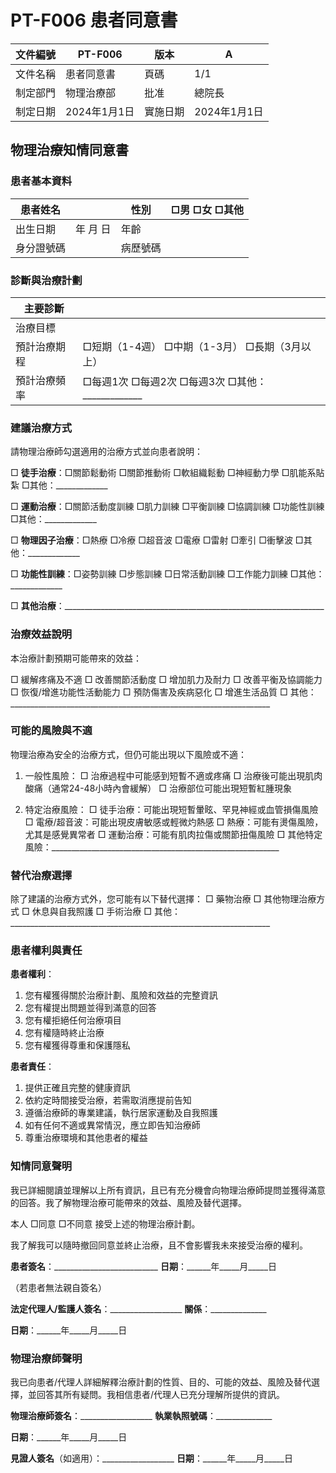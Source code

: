 # PT-F006 患者同意書

| 文件編號 | PT-F006 | 版本 | A |
|---------|---------|------|---|
| 文件名稱 | 患者同意書 | 頁碼 | 1/1 |
| 制定部門 | 物理治療部 | 批准 | 總院長 |
| 制定日期 | 2024年1月1日 | 實施日期 | 2024年1月1日 |

## 物理治療知情同意書

### 患者基本資料

| 患者姓名 | | 性別 | □男 □女 □其他 |
|---------|--|------|---------------|
| 出生日期 | 年   月   日 | 年齡 | |
| 身分證號碼 | | 病歷號碼 | |

### 診斷與治療計劃

| 主要診斷 | |
|---------|--|
| 治療目標 | |
| 預計治療期程 | □短期（1-4週） □中期（1-3月） □長期（3月以上） |
| 預計治療頻率 | □每週1次 □每週2次 □每週3次 □其他：_____________ |

### 建議治療方式

請物理治療師勾選適用的治療方式並向患者說明：

□ **徒手治療**：□關節鬆動術 □關節推動術 □軟組織鬆動 □神經動力學 □肌能系貼紮 □其他：_____________

□ **運動治療**：□關節活動度訓練 □肌力訓練 □平衡訓練 □協調訓練 □功能性訓練 □其他：_____________

□ **物理因子治療**：□熱療 □冷療 □超音波 □電療 □雷射 □牽引 □衝擊波 □其他：_____________

□ **功能性訓練**：□姿勢訓練 □步態訓練 □日常活動訓練 □工作能力訓練 □其他：_____________

□ **其他治療**：_________________________________________________________________

### 治療效益說明

本治療計劃預期可能帶來的效益：

□ 緩解疼痛及不適
□ 改善關節活動度
□ 增加肌力及耐力
□ 改善平衡及協調能力
□ 恢復/增進功能性活動能力
□ 預防傷害及疾病惡化
□ 增進生活品質
□ 其他：_________________________________________________________________

### 可能的風險與不適

物理治療為安全的治療方式，但仍可能出現以下風險或不適：

1. 一般性風險：
   □ 治療過程中可能感到短暫不適或疼痛
   □ 治療後可能出現肌肉酸痛（通常24-48小時內會緩解）
   □ 治療部位可能出現短暫紅腫現象

2. 特定治療風險：
   □ 徒手治療：可能出現短暫暈眩、罕見神經或血管損傷風險
   □ 電療/超音波：可能出現皮膚敏感或輕微灼熱感
   □ 熱療：可能有燙傷風險，尤其是感覺異常者
   □ 運動治療：可能有肌肉拉傷或關節扭傷風險
   □ 其他特定風險：_________________________________________________________

### 替代治療選擇

除了建議的治療方式外，您可能有以下替代選擇：
□ 藥物治療
□ 其他物理治療方式
□ 休息與自我照護
□ 手術治療
□ 其他：_________________________________________________________________

### 患者權利與責任

**患者權利**：
1. 您有權獲得關於治療計劃、風險和效益的完整資訊
2. 您有權提出問題並得到滿意的回答
3. 您有權拒絕任何治療項目
4. 您有權隨時終止治療
5. 您有權獲得尊重和保護隱私

**患者責任**：
1. 提供正確且完整的健康資訊
2. 依約定時間接受治療，若需取消應提前告知
3. 遵循治療師的專業建議，執行居家運動及自我照護
4. 如有任何不適或異常情況，應立即告知治療師
5. 尊重治療環境和其他患者的權益

### 知情同意聲明

我已詳細閱讀並理解以上所有資訊，且已有充分機會向物理治療師提問並獲得滿意的回答。我了解物理治療可能帶來的效益、風險及替代選擇。

本人 □同意 □不同意 接受上述的物理治療計劃。

我了解我可以隨時撤回同意並終止治療，且不會影響我未來接受治療的權利。

**患者簽名**：__________________________ **日期**：______年_____月_____日

（若患者無法親自簽名）

**法定代理人/監護人簽名**：__________________ **關係**：______________

**日期**：______年_____月_____日

### 物理治療師聲明

我已向患者/代理人詳細解釋治療計劃的性質、目的、可能的效益、風險及替代選擇，並回答其所有疑問。我相信患者/代理人已充分理解所提供的資訊。

**物理治療師簽名**：__________________ **執業執照號碼**：______________

**日期**：______年_____月_____日

**見證人簽名**（如適用）：__________________ **日期**：______年_____月_____日 
